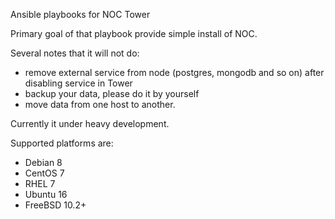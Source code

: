 Ansible playbooks for NOC Tower

Primary goal of that playbook provide simple install of NOC.

Several notes that it will not do:
* remove external service from node (postgres, mongodb and so on) after disabling service in Tower
* backup your data, please do it by yourself
* move data from one host to another.

Currently it under heavy development.

Supported platforms are:

* Debian 8
* CentOS 7
* RHEL 7
* Ubuntu 16
* FreeBSD 10.2+
